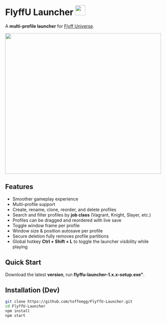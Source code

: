 # FlyffU Launcher <img src="https://github.com/toffeegg/FlyffU-Launcher/blob/main/build-res/icon.png" width="32" height="32" />

A **multi-profile launcher** for [Flyff Universe](https://universe.flyff.com/play). 

<img src="https://github.com/toffeegg/FlyffU-Launcher/blob/main/images/Screenshot%202025-09-21%20165956.png" width="500" height="450" />

## Features
- Smoother gameplay experience
- Multi-profile support
- Create, rename, clone, reorder, and delete profiles
- Search and filter profiles by **job class** (Vagrant, Knight, Slayer, etc.)
- Profiles can be dragged and reordered with live save
- Toggle window frame per profile
- Window size & position autosave per profile
- Secure deletion fully removes profile partitions
- Global hotkey **Ctrl + Shift + L** to toggle the launcher visibility while playing

## Quick Start
Download the latest **version**, run **flyffu-launcher-1.x.x-setup.exe"**.

## Installation (Dev)
```bash
git clone https://github.com/toffeegg/FlyffU-Launcher.git
cd FlyffU-Launcher
npm install
npm start
